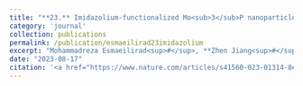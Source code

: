 ```yaml
---
title: "**23.** Imidazolium-functionalized Mo<sub>3</sub>P nanoparticles with an ionomer coating for electrocatalytic reduction of CO<sub>2</sub> to propane"
category: 'journal'
collection: publications
permalink: /publication/esmaeilirad23imidazolium
excerpt: "Mohammadreza Esmaeilirad<sup>#</sup>, **Zhen Jiang<sup>#</sup>**, Ahmad M. Harzandi, Alireza Kondori, Mahmoud Tamadoni Saray, Carlo U Segre, Reza Shahbazian-Yassar, Andrew M. Rappe, and Mohammad Asadi (**<sup>#</sup>: equal contribution**)"
date: "2023-08-17"
citation: '<a href="https://www.nature.com/articles/s41560-023-01314-8#citeas"> <span style="color: blue"><i><B>Nat. Energy</B></i></span> (2023) </a>'
---
```

